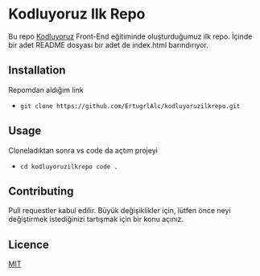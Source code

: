 # Kodluyoruz Ilk Repo
Bu repo [Kodluyoruz](https://www.kodluyoruz.org/) Front-End eğitiminde oluşturduğumuz ilk repo. İçinde bir adet README dosyası bir adet de index.html barındırıyor.

## Installation
Repomdan aldığım link
* `git clone https://github.com/ErtugrlAlc/kodluyoruzilkrepo.git`

## Usage
Cloneladıktan sonra vs code da açtım projeyi
* ```cd kodluyoruzilkrepo code .```

## Contributing
Pull requestler kabul edilir. Büyük değişiklikler için, lütfen önce neyi değiştirmek istediğinizi tartışmak için bir konu açınız.

## Licence
[MIT](https://choosealicense.com/)